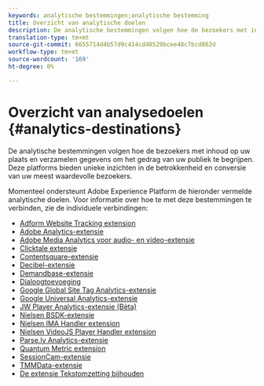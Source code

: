 ```yaml
---
keywords: analytische bestemmingen;analytische bestemming
title: Overzicht van analytische doelen
description: De analytische bestemmingen volgen hoe de bezoekers met inhoud op uw plaats en verzamelen gegevens om het gedrag van uw publiek te begrijpen. Deze platforms bieden unieke inzichten in de betrokkenheid en conversie van uw meest waardevolle bezoekers.
translation-type: tm+mt
source-git-commit: 6655714d4b57d9c414cd40529bcee48c7bcd862d
workflow-type: tm+mt
source-wordcount: '169'
ht-degree: 0%

---
```



# Overzicht van analysedoelen {#analytics-destinations}

De analytische bestemmingen volgen hoe de bezoekers met inhoud op uw plaats en verzamelen gegevens om het gedrag van uw publiek te begrijpen. Deze platforms bieden unieke inzichten in de betrokkenheid en conversie van uw meest waardevolle bezoekers.

Momenteel ondersteunt Adobe Experience Platform de hieronder vermelde analytische doelen. Voor informatie over hoe te met deze bestemmingen te verbinden, zie de individuele verbindingen:

- [Adform Website Tracking extension](./adform.md)
- [Adobe Analytics-extensie](./adobe-analytics.md)
- [Adobe Media Analytics voor audio- en video-extensie](./adobe-video-analytics.md)
- [Clicktale extensie](./clicktale.md)
- [Contentsquare-extensie](./contentsquare.md)
- [Decibel-extensie](./decibel.md)
- [Demandbase-extensie](./demandbase.md)
- [Dialoogtoevoeging](./dialogtech.md)
- [Google Global Site Tag Analytics-extensie](./gtag-analytics.md)
- [Google Universal Analytics-extensie](./google-universal-analytics.md)
- [JW Player Analytics-extensie (Bèta)](./jw-player-analytics.md)
- [Nielsen BSDK-extensie](./nielsen-bsdk.md)
- [Nielsen IMA Handler extension](./nielsen-ima.md)
- [Nielsen VideoJS Player Handler extension](./nielsen-videojs.md)
- [Parse.ly Analytics-extensie](./parsely.md)
- [Quantum Metric extension](./quantum-metric.md)
- [SessionCam-extensie](./sessioncam.md)
- [TMMData-extensie](./tmmdata.md)
- [De extensie Tekstomzetting bijhouden](./yext.md)
